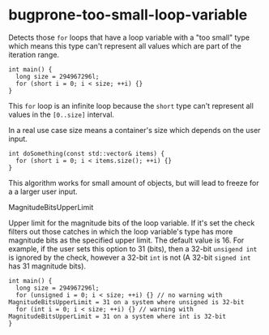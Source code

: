 bugprone-too-small-loop-variable
================================

Detects those `for` loops that have a loop variable with a "too small"
type which means this type can't represent all values which are part of
the iteration range.

    int main() {
      long size = 294967296l;
      for (short i = 0; i < size; ++i) {}
    }

This `for` loop is an infinite loop because the `short` type can't
represent all values in the `[0..size]` interval.

In a real use case size means a container's size which depends on the
user input.

    int doSomething(const std::vector& items) {
      for (short i = 0; i < items.size(); ++i) {}
    }

This algorithm works for small amount of objects, but will lead to
freeze for a a larger user input.

MagnitudeBitsUpperLimit

Upper limit for the magnitude bits of the loop variable. If it's set the
check filters out those catches in which the loop variable's type has
more magnitude bits as the specified upper limit. The default value is
16. For example, if the user sets this option to 31 (bits), then a
32-bit `unsigend int` is ignored by the check, however a 32-bit `int` is
not (A 32-bit `signed int` has 31 magnitude bits).

    int main() {
      long size = 294967296l;
      for (unsigned i = 0; i < size; ++i) {} // no warning with MagnitudeBitsUpperLimit = 31 on a system where unsigned is 32-bit
      for (int i = 0; i < size; ++i) {} // warning with MagnitudeBitsUpperLimit = 31 on a system where int is 32-bit
    }
